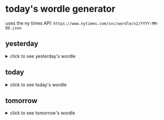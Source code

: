 # today's wordle generator

uses the ny times API: `https://www.nytimes.com/svc/wordle/v2/YYYY-MM-DD.json`

## yesterday

<details>
    <summary>click to see yesterday's wordle</summary>

    admin

</details>

## today

<details>
    <summary>click to see today's wordle</summary>

    cease

</details>

## tomorrow

<details>
    <summary>click to see tomorrow's wordle</summary>

    datum

</details>
